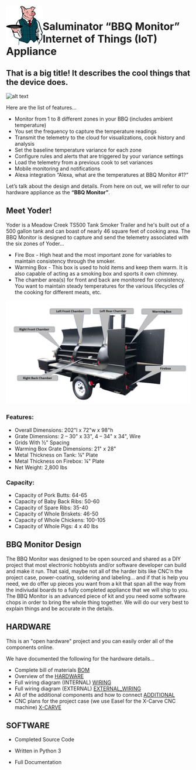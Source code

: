 <head>
  <link rel="stylesheet" href="https://cdnjs.cloudflare.com/ajax/libs/Chart.js/2.9.3/Chart.min.css" integrity="sha512-/zs32ZEJh+/EO2N1b0PEdoA10JkdC3zJ8L5FTiQu82LR9S/rOQNfQN7U59U9BC12swNeRAz3HSzIL2vpp4fv3w==" crossorigin="anonymous" />
</head>

<body>
<a name="graphs" id="graphs"></a>

<img align="left" width="100" src="./Assets/saluminator_character-100.png">

# Saluminator “BBQ Monitor” Internet of Things (IoT) Appliance

## That is a big title! It describes the cool things that the device does.

![alt text](./Assets/bbq-monitor-hi-rez.png "Saluminator BBQ Monitor Internet of Things (IoT) Appliance")

Here are the list of features…

- Monitor from 1 to 8 different zones in your BBQ (includes ambient temperature)
- You set the frequency to capture the temperature readings
- Transmit the telemetry to the cloud for visualizations, cook history and analysis
- Set the baseline temperature variance for each zone
- Configure rules and alerts that are triggered by your variance settings
- Load the telemetry from a previous cook to set variances
- Mobile monitoring and notifications
- Alexa integration “Alexa, what are the temperatures at BBQ Monitor #1?”

Let’s talk about the design and details. From here on out, we will refer to our hardware appliance as the <b>“BBQ Monitor”</b>.

## Meet Yoder!

Yoder is a Meadow Creek TS500 Tank Smoker Trailer and he's built out of a 500 gallon tank and can boast of nearly 46 square feet of cooking area. The BBQ Monitor is designed to capture and send the telemetry associated with the six zones of Yoder...

- Fire Box - High heat and the most important zone for variables to maintain consistency through the smoker.
- Warming Box - This box is used to hold items and keep them warm. It is also capable of acting as a smoking box and sports it own chimney.
- The chamber area(s) for front and back are monitored for consistency. You want to maintain steady temperatures for the various lifecycles of the cooking for different meats, etc.

![alt text](./Assets/YoderZonesMonitor-transparent-1700.png "Yoder Zones")

### Features:

- Overall Dimensions: 202"l x 72"w x 98"h
- Grate Dimensions: 2 – 30" x 33", 4 – 34" x 34", Wire
- Grids With ½" Spacing
- Warming Box Grate Dimensions: 21" x 28"
- Metal Thickness on Tank: ¼" Plate
- Metal Thickness on Firebox: ¼" Plate
- Net Weight: 2,800 lbs

### Capacity:

- Capacity of Pork Butts: 64-65
- Capacity of Baby Back Ribs: 50-60
- Capacity of Spare Ribs: 35-40
- Capacity of Whole Briskets: 46-50
- Capacity of Whole Chickens: 100-105
- Capacity of Whole Pigs: 4 x 40 lbs

## BBQ Monitor Design

The BBQ Monitor was designed to be open sourced and shared as a DIY project that most electronic hobbyists and/or software developer can build and make it run. That said, maybe not all of the harder bits like CNC’n the project case, power-coating, soldering and labeling... and if that is help you need, we do offer up pieces you want from a kit that span all the way from the indiviudal boards to a fully completed appliance that we will ship to you. The BBQ Monitor is an advanced piece of kit and you need some software chops in order to bring the whole thing together. We will do our very best to explain things and be accurate in the details.

## HARDWARE

This is an "open hardware" project and you can easily order all of the components online.

We have documented the following for the hardware details...

- Complete bill of materials [BOM](./Docs/BOM.md)
- Overview of the [HARDWARE](./Docs/HARDWARE.md)
- Full wiring diagram (INTERNAL) [WIRING](./Docs/WIRING.md)
- Full wiring diagram (EXTERNAL) [EXTERNAL_WIRING](./Docs/EXTERNAL_WIRING.md)
- All of the additional components and how to connect [ADDITIONAL](./Docs/ADDITIONAL.md)
- CNC plans for the project case (we use Easel for the X-Carve CNC machine) [X-CARVE](./Docs/XCARVE.md)

## SOFTWARE

- Completed Source Code
- Written in Python 3
- Full Documentation

    <!-- Cook Time Chart -->
    <script type="text/javascript">
      var timeFormat = 'MM/DD/YYYY HH:mm';

      function newDate(days) {
        return moment().add(days, 'd').toDate();
      }

      function newDateString(days) {
        return moment().add(days, 'd').format(timeFormat);
      }

      var color = Chart.helpers.color;
      var config = {
        type: 'line',
        data: {
          labels: [ // Date Objects
            newDate(0),
            newDate(1),
            newDate(2),
            newDate(3),
            newDate(4),
            newDate(5),
            newDate(6)
          ],
          datasets: [{
            label: 'FIRE',
            backgroundColor: color(window.chartColors.red).alpha(0.5).rgbString(),
            borderColor: window.chartColors.red,
            fill: false,
            data: [{
              x: newDateString(0),
              y: randomScalingFactor()
            }, {
              x: newDateString(5),
              y: randomScalingFactor()
            }, {
              x: newDateString(7),
              y: randomScalingFactor()
            }, {
              x: newDateString(15),
              y: randomScalingFactor()
            }],
          }, {
            label: 'WARM',
            backgroundColor: color(window.chartColors.blue).alpha(0.5).rgbString(),
            borderColor: window.chartColors.blue,
            fill: false,
            data: [{
              x: newDateString(0),
              y: randomScalingFactor()
            }, {
              x: newDateString(5),
              y: randomScalingFactor()
            }, {
              x: newDateString(7),
              y: randomScalingFactor()
            }, {
              x: newDateString(15),
              y: randomScalingFactor()
            }],
          }, {
            label: 'RIGHT BACK',
            backgroundColor: color(window.chartColors.green).alpha(0.5).rgbString(),
            borderColor: window.chartColors.green,
            fill: false,
            data: [{
              x: newDateString(0),
              y: randomScalingFactor()
            }, {
              x: newDateString(5),
              y: randomScalingFactor()
            }, {
              x: newDateString(7),
              y: randomScalingFactor()
            }, {
              x: newDateString(15),
              y: randomScalingFactor()
            }],
          }, {
            label: 'LEFT BACK',
            backgroundColor: color(window.chartColors.purple).alpha(0.5).rgbString(),
            borderColor: window.chartColors.purple,
            fill: false,
            data: [{
              x: newDateString(0),
              y: randomScalingFactor()
            }, {
              x: newDateString(5),
              y: randomScalingFactor()
            }, {
              x: newDateString(7),
              y: randomScalingFactor()
            }, {
              x: newDateString(15),
              y: randomScalingFactor()
            }],
          }, {
            label: 'LEFT FRONT',
            backgroundColor: color(window.chartColors.grey).alpha(0.5).rgbString(),
            borderColor: window.chartColors.grey,
            fill: false,
            data: [{
              x: newDateString(0),
              y: randomScalingFactor()
            }, {
              x: newDateString(5),
              y: randomScalingFactor()
            }, {
              x: newDateString(7),
              y: randomScalingFactor()
            }, {
              x: newDateString(15),
              y: randomScalingFactor()
            }],
          }, {
            label: 'RIGHT FRONT',
            backgroundColor: color(window.chartColors.orange).alpha(0.5).rgbString(),
            borderColor: window.chartColors.orange,
            fill: false,
            data: [{
              x: newDateString(0),
              y: randomScalingFactor()
            }, {
              x: newDateString(5),
              y: randomScalingFactor()
            }, {
              x: newDateString(7),
              y: randomScalingFactor()
            }, {
              x: newDateString(15),
              y: randomScalingFactor()
            }],
          }]
        },
        options: {
          title: {
            text: 'Chart.js Time Scale'
          },
          scales: {
            xAxes: [{
              type: 'time',
              time: {
                parser: timeFormat,
                // round: 'day'
                tooltipFormat: 'll HH:mm'
              },
              scaleLabel: {
                display: true,
                labelString: 'Date'
              }
            }],
            yAxes: [{
              scaleLabel: {
                display: true,
                labelString: 'value'
              }
            }]
          },
        }
      };

      window.onload = function() {
        var ctx = document.getElementById('canvas').getContext('2d');
        window.myLine = new Chart(ctx, config);

      };

      document.getElementById('randomizeData').addEventListener('click', function() {
        config.data.datasets.forEach(function(dataset) {
          dataset.data.forEach(function(dataObj, j) {
            if (typeof dataObj === 'object') {
              dataObj.y = randomScalingFactor();
            } else {
              dataset.data[j] = randomScalingFactor();
            }
          });
        });

        window.myLine.update();
      });

    </script>
</body>